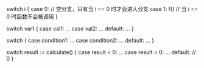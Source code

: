 switch i {
	case 0: // 空分支，只有当 i == 0 时才会进入分支
	case 1:
		f() // 当 i == 0 时函数不会被调用
}

switch var1 {
	case val1:
		...
	case val2:
		...
	default:
		...
}

switch {
	case condition1:
		...
	case condition2:
		...
	default:
		...
}

switch result := calculate() {
	case result < 0:
		...
	case result > 0:
		...
	default:
		// 0
}